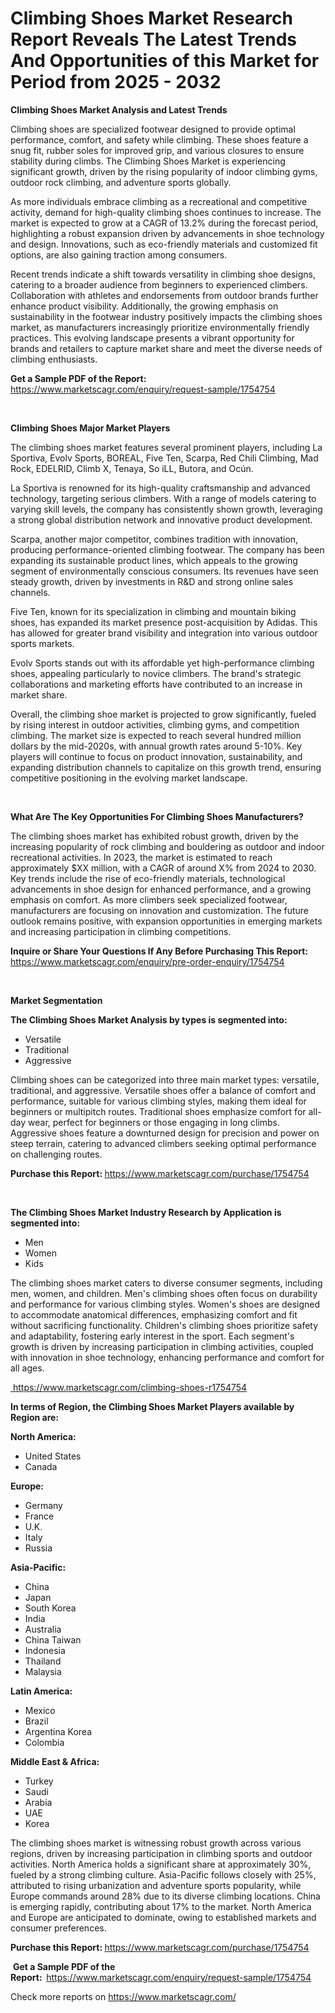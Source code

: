 <p><h1>Climbing Shoes Market Research Report Reveals The Latest Trends And Opportunities of this Market for Period from 2025 - 2032</h1></p><p><strong>Climbing Shoes Market Analysis and Latest Trends</strong></p>
<p><p>Climbing shoes are specialized footwear designed to provide optimal performance, comfort, and safety while climbing. These shoes feature a snug fit, rubber soles for improved grip, and various closures to ensure stability during climbs. The Climbing Shoes Market is experiencing significant growth, driven by the rising popularity of indoor climbing gyms, outdoor rock climbing, and adventure sports globally.</p><p>As more individuals embrace climbing as a recreational and competitive activity, demand for high-quality climbing shoes continues to increase. The market is expected to grow at a CAGR of 13.2% during the forecast period, highlighting a robust expansion driven by advancements in shoe technology and design. Innovations, such as eco-friendly materials and customized fit options, are also gaining traction among consumers.</p><p>Recent trends indicate a shift towards versatility in climbing shoe designs, catering to a broader audience from beginners to experienced climbers. Collaboration with athletes and endorsements from outdoor brands further enhance product visibility. Additionally, the growing emphasis on sustainability in the footwear industry positively impacts the climbing shoes market, as manufacturers increasingly prioritize environmentally friendly practices. This evolving landscape presents a vibrant opportunity for brands and retailers to capture market share and meet the diverse needs of climbing enthusiasts.</p></p>
<p><strong>Get a Sample PDF of the Report:&nbsp;</strong> <a href="https://www.marketscagr.com/enquiry/request-sample/1754754?utm_campaign=3506&utm_medium=2&utm_source=Github&utm_content=ia&utm_term=04042025&utm_id=climbing-shoes">https://www.marketscagr.com/enquiry/request-sample/1754754</a></p>
<p>&nbsp;</p>
<p><strong>Climbing Shoes Major Market Players</strong></p>
<p><p>The climbing shoes market features several prominent players, including La Sportiva, Evolv Sports, BOREAL, Five Ten, Scarpa, Red Chili Climbing, Mad Rock, EDELRID, Climb X, Tenaya, So iLL, Butora, and Ocún. </p><p>La Sportiva is renowned for its high-quality craftsmanship and advanced technology, targeting serious climbers. With a range of models catering to varying skill levels, the company has consistently shown growth, leveraging a strong global distribution network and innovative product development. </p><p>Scarpa, another major competitor, combines tradition with innovation, producing performance-oriented climbing footwear. The company has been expanding its sustainable product lines, which appeals to the growing segment of environmentally conscious consumers. Its revenues have seen steady growth, driven by investments in R&D and strong online sales channels.</p><p>Five Ten, known for its specialization in climbing and mountain biking shoes, has expanded its market presence post-acquisition by Adidas. This has allowed for greater brand visibility and integration into various outdoor sports markets. </p><p>Evolv Sports stands out with its affordable yet high-performance climbing shoes, appealing particularly to novice climbers. The brand's strategic collaborations and marketing efforts have contributed to an increase in market share.</p><p>Overall, the climbing shoe market is projected to grow significantly, fueled by rising interest in outdoor activities, climbing gyms, and competition climbing. The market size is expected to reach several hundred million dollars by the mid-2020s, with annual growth rates around 5-10%. Key players will continue to focus on product innovation, sustainability, and expanding distribution channels to capitalize on this growth trend, ensuring competitive positioning in the evolving market landscape.</p></p>
<p>&nbsp;</p>
<p><strong>What Are The Key Opportunities For Climbing Shoes Manufacturers?</strong></p>
<p><p>The climbing shoes market has exhibited robust growth, driven by the increasing popularity of rock climbing and bouldering as outdoor and indoor recreational activities. In 2023, the market is estimated to reach approximately $XX million, with a CAGR of around X% from 2024 to 2030. Key trends include the rise of eco-friendly materials, technological advancements in shoe design for enhanced performance, and a growing emphasis on comfort. As more climbers seek specialized footwear, manufacturers are focusing on innovation and customization. The future outlook remains positive, with expansion opportunities in emerging markets and increasing participation in climbing competitions.</p></p>
<p><strong>Inquire or Share Your Questions If Any Before Purchasing This Report:</strong> <a href="https://www.marketscagr.com/enquiry/pre-order-enquiry/1754754?utm_campaign=3506&utm_medium=2&utm_source=Github&utm_content=ia&utm_term=04042025&utm_id=climbing-shoes">https://www.marketscagr.com/enquiry/pre-order-enquiry/1754754</a></p>
<p>&nbsp;</p>
<p><strong>Market Segmentation</strong></p>
<p><strong>The Climbing Shoes Market Analysis by types is segmented into:</strong></p>
<p><ul><li>Versatile</li><li>Traditional</li><li>Aggressive</li></ul></p>
<p><p>Climbing shoes can be categorized into three main market types: versatile, traditional, and aggressive. Versatile shoes offer a balance of comfort and performance, suitable for various climbing styles, making them ideal for beginners or multipitch routes. Traditional shoes emphasize comfort for all-day wear, perfect for beginners or those engaging in long climbs. Aggressive shoes feature a downturned design for precision and power on steep terrain, catering to advanced climbers seeking optimal performance on challenging routes.</p></p>
<p><strong>Purchase this Report:&nbsp;</strong><a href="https://www.marketscagr.com/purchase/1754754?utm_campaign=3506&utm_medium=2&utm_source=Github&utm_content=ia&utm_term=04042025&utm_id=climbing-shoes">https://www.marketscagr.com/purchase/1754754</a></p>
<p>&nbsp;</p>
<p><strong>The Climbing Shoes Market Industry Research by Application is segmented into:</strong></p>
<p><ul><li>Men</li><li>Women</li><li>Kids</li></ul></p>
<p><p>The climbing shoes market caters to diverse consumer segments, including men, women, and children. Men's climbing shoes often focus on durability and performance for various climbing styles. Women's shoes are designed to accommodate anatomical differences, emphasizing comfort and fit without sacrificing functionality. Children's climbing shoes prioritize safety and adaptability, fostering early interest in the sport. Each segment's growth is driven by increasing participation in climbing activities, coupled with innovation in shoe technology, enhancing performance and comfort for all ages.</p></p>
<p><a href="https://www.marketscagr.com/climbing-shoes-r1754754?utm_campaign=3506&utm_medium=2&utm_source=Github&utm_content=ia&utm_term=04042025&utm_id=climbing-shoes">&nbsp;https://www.marketscagr.com/climbing-shoes-r1754754</a></p>
<p><strong>In terms of Region, the Climbing Shoes Market Players available by Region are:</strong></p>
<p>
    <p> <strong> North America: </strong>
        <ul>
            <li>United States</li>
            <li>Canada</li>
        </ul>
        </p> 
    <p> <strong> Europe: </strong>
        <ul>
            <li>Germany</li>
            <li>France</li>
            <li>U.K.</li>
            <li>Italy</li>
            <li>Russia</li>
        </ul>
        </p> 
    <p> <strong> Asia-Pacific: </strong>
        <ul>
            <li>China</li>
            <li>Japan</li>
            <li>South Korea</li>
            <li>India</li>
            <li>Australia</li>
            <li>China Taiwan</li>
            <li>Indonesia</li>
            <li>Thailand</li>
            <li>Malaysia</li>
        </ul>
        </p> 
    <p> <strong> Latin America: </strong>
        <ul>
            <li>Mexico</li>
            <li>Brazil</li>
            <li>Argentina Korea</li>
            <li>Colombia</li>
        </ul>
        </p> 
    <p> <strong> Middle East & Africa: </strong>
        <ul>
            <li>Turkey</li>
            <li>Saudi</li>
            <li>Arabia</li>
            <li>UAE</li>
            <li>Korea</li>
        </ul>
    </p>
    </p>
<p><p>The climbing shoes market is witnessing robust growth across various regions, driven by increasing participation in climbing sports and outdoor activities. North America holds a significant share at approximately 30%, fueled by a strong climbing culture. Asia-Pacific follows closely with 25%, attributed to rising urbanization and adventure sports popularity, while Europe commands around 28% due to its diverse climbing locations. China is emerging rapidly, contributing about 17% to the market. North America and Europe are anticipated to dominate, owing to established markets and consumer preferences.</p></p>
<p><strong>Purchase this Report: </strong><a href="https://www.marketscagr.com/purchase/1754754?utm_campaign=3506&utm_medium=2&utm_source=Github&utm_content=ia&utm_term=04042025&utm_id=climbing-shoes">https://www.marketscagr.com/purchase/1754754</a></p>
<p>&nbsp;<strong>Get a Sample PDF of the Report:&nbsp;&nbsp;</strong><a href="https://www.marketscagr.com/enquiry/request-sample/1754754?utm_campaign=3506&utm_medium=2&utm_source=Github&utm_content=ia&utm_term=04042025&utm_id=climbing-shoes">https://www.marketscagr.com/enquiry/request-sample/1754754</a></p>
<p><strong></strong></p>
<p>Check more reports on <a href="https://www.marketscagr.com/?utm_campaign=3506&utm_medium=2&utm_source=Github&utm_content=ia&utm_term=04042025&utm_id=climbing-shoes">https://www.marketscagr.com/</a></p>